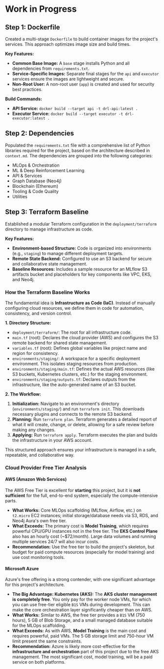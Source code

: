 # Work in Progress

## Step 1: Dockerfile

Created a multi-stage `Dockerfile` to build container images for the project's services. This approach optimizes image size and build times.

**Key Features:**
- **Common Base Image:** A `base` stage installs Python and all dependencies from `requirements.txt`.
- **Service-Specific Images:** Separate final stages for the `api` and `executor` services ensure the images are lightweight and secure.
- **Non-Root User:** A non-root user (`app`) is created and used for security best practices.

**Build Commands:**
- **API Service:** `docker build --target api -t drl-api:latest .`
- **Executor Service:** `docker build --target executor -t drl-executor:latest .`

## Step 2: Dependencies

Populated the `requirements.txt` file with a comprehensive list of Python libraries required for the project, based on the architecture described in `context.md`. The dependencies are grouped into the following categories:

- MLOps & Orchestration
- ML & Deep Reinforcement Learning
- API & Services
- Graph Database (Neo4j)
- Blockchain (Ethereum)
- Tooling & Code Quality
- Utilities

## Step 3: Terraform Baseline

Established a modular Terraform configuration in the `deployment/terraform` directory to manage infrastructure as code.

**Key Features:**
- **Environment-based Structure:** Code is organized into environments (e.g., `staging`) to manage different deployment targets.
- **Remote State Backend:** Configured to use an S3 backend for secure and collaborative state management.
- **Baseline Resources:** Includes a sample resource for an MLflow S3 artifacts bucket and placeholders for key components like VPC, EKS, and Neo4j.

### How the Terraform Baseline Works

The fundamental idea is **Infrastructure as Code (IaC)**. Instead of manually configuring cloud resources, we define them in code for automation, consistency, and version control.

**1. Directory Structure:**
- `deployment/terraform/`: The root for all infrastructure code.
- `main.tf` (root): Declares the cloud provider (AWS) and configures the S3 remote backend for shared state management.
- `variables.tf` (root): Defines global variables like project name and region for consistency.
- `environments/staging/`: A workspace for a specific deployment environment. This isolates staging resources from production.
- `environments/staging/main.tf`: Defines the actual AWS resources (like S3 buckets, Kubernetes clusters, etc.) for the staging environment.
- `environments/staging/outputs.tf`: Declares outputs from the infrastructure, like the auto-generated name of an S3 bucket.

**2. The Workflow:**
1.  **Initialization:** Navigate to an environment's directory (`environments/staging/`) and run `terraform init`. This downloads necessary plugins and connects to the remote S3 backend.
2.  **Planning:** Run `terraform plan`. Terraform generates a detailed report of what it will create, change, or delete, allowing for a safe review before making any changes.
3.  **Applying:** Run `terraform apply`. Terraform executes the plan and builds the infrastructure in your AWS account.

This structured approach ensures your infrastructure is managed in a safe, repeatable, and collaborative way.

### Cloud Provider Free Tier Analysis

#### AWS (Amazon Web Services)

The AWS Free Tier is excellent for **starting** this project, but it is **not sufficient** for the full, end-to-end system, especially the compute-intensive parts.

- **What Works:** Core MLOps scaffolding (MLflow, Airflow, etc.) on `t2.micro` EC2 instances; initial storage/database needs via S3, RDS, and Neo4j Aura's own free tier.
- **What Exceeds:** The primary cost is **Model Training**, which requires powerful CPU/GPU instances not in the free tier. The **EKS Control Plane** also has an hourly cost (~$72/month). Large data volumes and running multiple services 24/7 will also incur costs.
- **Recommendation:** Use the free tier to build the project's skeleton, but budget for paid compute resources (especially for model training) and use cost monitoring tools.

#### Microsoft Azure

Azure's free offering is a strong contender, with one significant advantage for this project's architecture.

- **The Big Advantage: Kubernetes (AKS):** The **AKS cluster management is completely free**. You only pay for the worker node VMs, for which you can use free-tier eligible `B1S` VMs during development. This can make the core orchestration layer significantly cheaper than on AWS.
- **What Works:** Similar to AWS, the free tier provides a `B1S` VM (750 hours), 5 GB of Blob Storage, and a small managed database suitable for the MLOps scaffolding.
- **What Exceeds:** As with AWS, **Model Training** is the main cost and requires powerful, paid VMs. The 5 GB storage limit and 750-hour VM limit present the same constraints.
- **Recommendation:** Azure is likely more cost-effective for the **infrastructure and orchestration** part of this project due to the free AKS management. The most significant cost, model training, will be a paid service on both platforms.
